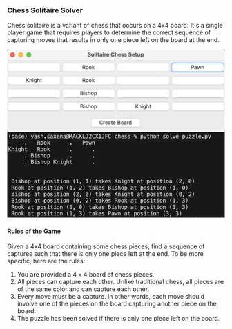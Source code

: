 ### Chess Solitaire Solver

Chess solitaire is a variant of chess that occurs on a 4x4 board. It's a single player game that requires players to determine the correct sequence of capturing moves that results in only one piece left on the board at the end.

![alt text](images/UI.png)
![alt text](images/example_output.png)

#### Rules of the Game

Given a 4x4 board containing some chess pieces, find a sequence of captures such that there is only one piece left at the end. To be more specific, here are the rules:

1) You are provided a 4 x 4 board of chess pieces. 
2) All pieces can capture each other. Unlike traditional chess, all pieces are of the same color and can capture each other.
3) Every move must be a capture. In other words, each move should involve one of the pieces on the board capturing another piece on the board.
4) The puzzle has been solved if there is only one piece left on the board.
